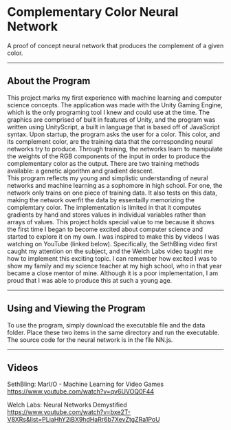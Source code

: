 # Complementary Color Neural Network

A proof of concept neural network that produces the complement of a given color.

------------------------------------------------------------------------------------------------------------------------------------------

## About the Program

   This project marks my first experience with machine learning and computer science concepts.  The application was made with the Unity Gaming Engine, which is the only programing tool I knew and could use at the time.  The graphics are comprised of built in features of Unity, and the program was written using UnityScript, a built in language that is based off of JavaScript syntax.
   Upon startup, the program asks the user for a color.  This color, and its complement color, are the training data that the corresponding neural networks try to produce.  Through training, the networks learn to manipulate the weights of the RGB components of the input in order to produce the complementary color as the output.  There are two training methods available: a genetic algorithm and gradient descent.  
   This program reflects my young and simplistic understanding of neural networks and machine learning as a sophomore in high school.  For one, the network only trains on one piece of training data.  It also tests on this data, making the network overfit the data by essentailly memorizing the complemtary color.  The implementation is limited in that it computes gradients by hand and stores values in individual variables rather than arrays of values.
   This project holds special value to me because it shows the first time I began to become excited about computer science and started to explore it on my own.  I was inspired to make this by videos I was watching on YouTube (linked below).  Specifically, the SethBling video first caught my attention on the subject, and the Welch Labs video taught me how to implement this exciting topic.  I can remember how excited I was to show my family and my science teacher at my high school, who in that year became a close mentor of mine.  Although it is a poor implementation, I am proud that I was able to produce this at such a young age.
   
------------------------------------------------------------------------------------------------------------------------------------------

## Using and Viewing the Program

   To use the program, simply download the executable file and the data folder.  Place these two items in the same directory and run the executable.
   The source code for the neural network is in the file NN.js.

------------------------------------------------------------------------------------------------------------------------------------------

## Videos

SethBling: MarI/O - Machine Learning for Video Games
https://www.youtube.com/watch?v=qv6UVOQ0F44

Welch Labs: Neural Networks Demystified
https://www.youtube.com/watch?v=bxe2T-V8XRs&list=PLiaHhY2iBX9hdHaRr6b7XevZtgZRa1PoU
